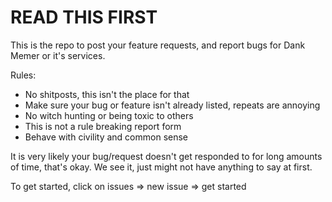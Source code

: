 # READ THIS FIRST
This is the repo to post your feature requests, and report bugs for Dank Memer or it's services.

Rules:
 - No shitposts, this isn't the place for that
 - Make sure your bug or feature isn't already listed, repeats are annoying
 - No witch hunting or being toxic to others
 - This is not a rule breaking report form
 - Behave with civility and common sense

It is very likely your bug/request doesn't get responded to for long amounts of time, that's okay. We see it, just might not have anything to say at first.

To get started, click on issues => new issue => get started
